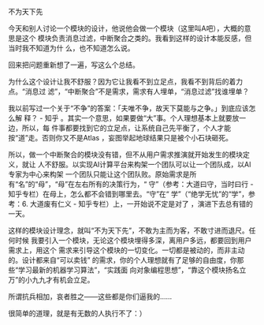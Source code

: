     
不为天下先

今天和别人讨论一个模块的设计，他说他会做一个模块（这里叫A吧），大概的意思是这个
模块负责消息过滤，中断聚合之类的。我看到这样的设计本能反感，但当时我不知道为什
么，也不知道怎么说。

回来把问题重新想了一遍，写这么个总结。

为什么这个设计让我不舒服？因为它让我看不到立足点，我看不到背后的着力点。“消息过
滤”，“中断聚合”不是需求，需求有人埋单，“消息过滤”找谁埋单？

我以前写过一个关于“不争”的答案：「夫唯不争，故天下莫能与之争。」到底应该怎么解
释？ - 知乎 。其实一个意思，如果要做“大”事。个人理想基本上就要放一边，所以，每
件事都要找到它的立足点，让系统自己先平衡了，个人才能按“道”走。否则你又不是Atlas
，妄图举起地球结果只是被个小石块砸死。

所以，做一个中断聚合的模块没有错，但不从用户需求推演就开始发生的模块定义，就让
人不舒服。以实现AI计算平台来构架一个团队可以让一个团队成，以AI专家为中心来构架
一个团队只能让这个团队败。原始需求是所有“名”的“母”，“母”在左右所有的决策行为，“
守”（参考：大道曰守，当时曰行 - 知乎专栏）在母上，怎么都不会错到哪里去。“守”在“
学”（“绝学无忧”的“学”，参考：6. 大道废有仁义 - 知乎专栏）上，一开始说不定是对了
，演进下去总有错的一天。

这样的模块设计理念，就叫“不为天下先”，不敢为主而为客，不敢寸进而退尺。任何时候
我要引入一个模块，无论这个模块埋得多深，离用户多远，都要回到用户需求上，用这个
需求来引导这个模块的一切变化。一切都是被动的，而非主动的。设计都来自“可以卖钱”
的需求，你的个人理想就有了足够的自由度，你那些“学习最新的机器学习算法”，“实践面
向对象编程思想”，“靠这个模块扬名立万”的小九九才有机会立足。

所谓抗兵相加，哀者胜之——这些都是你们逼我的……

很简单的道理，就是有无数的人执行不了：） 
